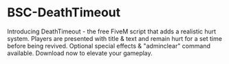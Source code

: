# BSC-DeathTimeout
Introducing DeathTimeout - the free FiveM script that adds a realistic hurt system. Players are presented with title &amp; text and remain hurt for a set time before being revived. Optional special effects &amp; "adminclear" command available. Download now to elevate your gameplay.
